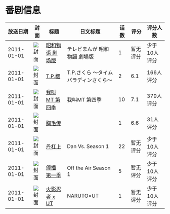 # 番剧信息

|放送日期|封面|标题|日文标题|话数|评分|评分人数|
|---|---|---|---|---|---|---|
|2011-01-01|![封面](https://lain.bgm.tv/pic/cover/c/9e/22/112596_V30uM.jpg)|[昭和物语 剧场版](https://bangumi.tv/subject/112596)|テレビまんが 昭和物語 劇場版|1|暂无评分|少于10人评分|
|2011-01-01|![封面](https://bangumi.tv/img/no_icon_subject.png)|[T.P.樱](https://bangumi.tv/subject/4444)|T.P.さくら 〜タイムパラディンさくら〜|2|6.1|166人评分|
|2011-01-01|![封面](https://lain.bgm.tv/pic/cover/c/8f/a2/10526_VkKJ5.jpg)|[我叫MT 第四季](https://bangumi.tv/subject/10526)|我叫MT 第四季|10|7.1|379人评分|
|2011-01-01|![封面](https://lain.bgm.tv/pic/cover/c/bc/c0/11745_Nb42y.jpg)|[胸毛传](https://bangumi.tv/subject/11745)||1|6.6|31人评分|
|2011-01-01|![封面](https://lain.bgm.tv/pic/cover/c/39/9f/49663_yrdQk.jpg)|[丹杠上](https://bangumi.tv/subject/49663)|Dan Vs. Season 1|22|暂无评分|少于10人评分|
|2011-01-01|![封面](https://lain.bgm.tv/pic/cover/c/4f/32/426108_fuAB6.jpg)|[停播 第一季](https://bangumi.tv/subject/426108)|Off the Air Season 1|5|暂无评分|少于10人评分|
|2011-01-01|![封面](https://lain.bgm.tv/pic/cover/c/67/c4/513463_jfUAZ.jpg)|[火影忍者 x UT](https://bangumi.tv/subject/513463)|NARUTO×UT|1|暂无评分|少于10人评分|
